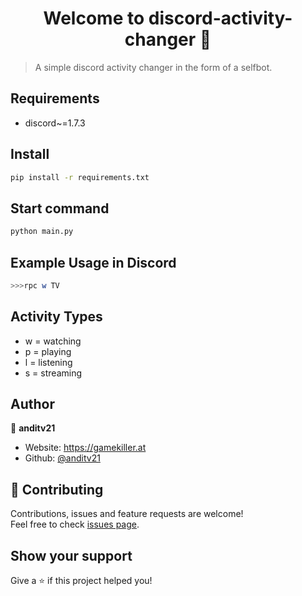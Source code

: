 <h1 align="center">Welcome to discord-activity-changer 👋</h1>


> A simple discord activity changer in the form of a selfbot.

## Requirements

- discord~=1.7.3


## Install

```sh
pip install -r requirements.txt
```

## Start command

```sh
python main.py
```

## Example Usage in Discord

```sh
>>>rpc w TV
```

## Activity Types
* w = watching
* p = playing
* l = listening
* s = streaming

## Author

👤 **anditv21**

* Website: https://gamekiller.at
* Github: [@anditv21](https://github.com/anditv21)

## 🤝 Contributing

Contributions, issues and feature requests are welcome!<br />Feel free to check [issues page](https://github.com/anditv21/discord-activity-changer/issues). 

## Show your support

Give a ⭐️ if this project helped you!
